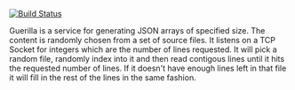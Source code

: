 [![Build Status](https://travis-ci.org/buddhistpirate/guerilla.png?branch=master)](https://travis-ci.org/buddhistpirate/guerilla)

Guerilla is a service for generating JSON arrays of specified size. 
The content is randomly chosen from a set of source files. 
It listens on a TCP Socket for integers which are the number of lines requested.
It will pick a random file, randomly index into it and then read contigous lines until it hits the requested number of lines. If it doesn't have enough lines left in that file it will fill in the rest of the lines in the same fashion.
